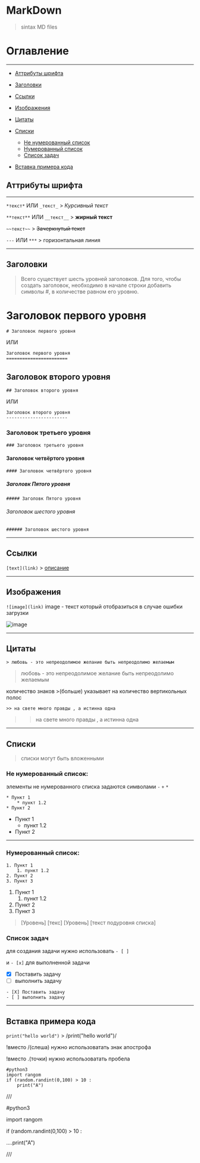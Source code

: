 # MarkDown
>sintax MD files

# Оглавление

----------------
* [Аттрибуты шрифта](https://github.com/T0kua/MarkDown#%D0%B0%D1%82%D1%82%D1%80%D0%B8%D0%B1%D1%83%D1%82%D1%8B-%D1%88%D1%80%D0%B8%D1%84%D1%82%D0%B0)
* [Заголовки](https://github.com/T0kua/MarkDown#%D0%B7%D0%B0%D0%B3%D0%BE%D0%BB%D0%BE%D0%B2%D0%BA%D0%B8)
* [Ссылки](https://github.com/T0kua/MarkDown#%D1%81%D1%81%D1%8B%D0%BB%D0%BA%D0%B8)
* [Изображения](https://github.com/T0kua/MarkDown#%D0%B8%D0%B7%D0%BE%D0%B1%D1%80%D0%B0%D0%B6%D0%B5%D0%BD%D0%B8%D1%8F)
* [Цитаты](https://github.com/T0kua/MarkDown#%D1%86%D0%B8%D1%82%D0%B0%D1%82%D1%8B)
* [Списки](https://github.com/T0kua/MarkDown#%D1%81%D0%BF%D0%B8%D1%81%D0%BA%D0%B8)
    * [Не нумерованный список](https://github.com/T0kua/MarkDown#%D0%BD%D0%B5-%D0%BD%D1%83%D0%BC%D0%B5%D1%80%D0%BE%D0%B2%D0%B0%D0%BD%D0%BD%D1%8B%D0%B9-%D1%81%D0%BF%D0%B8%D1%81%D0%BE%D0%BA)
    * [Нумерованный список](https://github.com/T0kua/MarkDown#%D0%BD%D1%83%D0%BC%D0%B5%D1%80%D0%BE%D0%B2%D0%B0%D0%BD%D0%BD%D1%8B%D0%B9-%D1%81%D0%BF%D0%B8%D1%81%D0%BE%D0%BA)
    * [Список задач](https://github.com/T0kua/MarkDown#%D1%81%D0%BF%D0%B8%D1%81%D0%BE%D0%BA-%D0%B7%D0%B0%D0%B4%D0%B0%D1%87)

* [Вставка примера кода](https://github.com/T0kua/MarkDown#%D0%B2%D1%81%D1%82%D0%B0%D0%B2%D0%BA%D0%B0-%D0%BF%D1%80%D0%B8%D0%BC%D0%B5%D1%80%D0%B0-%D0%BA%D0%BE%D0%B4%D0%B0)

## Аттрибуты шрифта

------------------
`*текст*` ИЛИ `_текст_` > *Курсивный текст*

`**текст**` ИЛИ `__текст__` > **жирный текст**

`~~текст~~` > ~~Зачеркнутый текст~~

`---` ИЛИ `***` > горизонтальная линия

-----------

## Заголовки
> Всего существует шесть уровней заголовков. Для того, чтобы создать заголовок, необходимо в начале строки добавить символы #, в количестве равном его уровню.
# Заголовок первого уровня

`# Заголовок первого уровня` 

ИЛИ

```
Заголовок первого уровня
=======================
```

## Заголовок второго уровня

`## Заголовок второго уровня`

ИЛИ 
```
Заголовок второго уровня
-----------------------
```

### Заголовок третьего уровня

`### Заголовок третьего уровня`

#### Заголовок четвёртого уровня

`#### Заголовок четвёртого уровня`

##### Заголовк Пятого уровня

`##### Заголовк Пятого уровня`

###### Заголовок шестого уровня

`###### Заголовок шестого уровня`

---------------------
## Ссылки

`[text](link)` > [описание](https://github.com/T0kua/MarkDown/edit/main/README.md#%D0%BE%D0%BF%D0%B8%D1%81%D0%B0%D0%BD%D0%B8%D0%B5)

-------------------------

## Изображения
`![image](link)` 
image - текст который отобразиться в случае ошибки загрузки

![image](https://encrypted-tbn0.gstatic.com/images?q=tbn:ANd9GcSENbYO5Exs8Owe4qBMW8mi9SKQFYwPf3tS0n69jQyxgA&s)

-----------------------
## Цитаты

`> любовь - это непреодолимое желание быть непреодолимо желаемым` 
> любовь - это непреодолимое желание быть непреодолимо желаемым

количество знаков >(больше) указывает на количество вертикольных полос

`>> на свете много правды , а истинна одна`
>> на свете много правды , а истинна одна

---------------------
## Списки
>списки могут быть вложенными
### Не нумерованный список:
элементы не нумерованного списка задаются символами `-` `+` `*`
~~~
* Пункт 1
    * пункт 1.2
* Пункт 2
~~~

* Пункт 1
    * пункт 1.2
* Пункт 2
-------------------------
### Нумерованный список:

~~~
1. Пункт 1
    1. пункт 1.2
2. Пункт 2
3. Пункт 3
~~~
1. Пункт 1
    1. пункт 1.2
2. Пункт 2
3. Пункт 3
> [Уровень] [текс]
>    [Уровень] [текст подуровня списка]

### Список задач

для создания задачи нужно использовать `- [ ]` 

и `- [x]` для выполненной задачи

- [x] Поставить задачу
- [ ] выполнить задачу 

```
- [Х] Поставить задачу
- [ ] выполнить задачу 
```

-----------------------
## Вставка примера кода

`print("hello world")`  > /print("hello world")/

!вместо /(слеша) нужно использоватать знак апострофа

!вместо .(точки) нужно использоватать пробела
```
#python3
import rangom
if (random.randint(0,100) > 10 :
    print("A")
```

///

#python3

import rangom

if (random.randint(0,100) > 10 :

....print("A")
    
///
